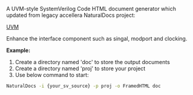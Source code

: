 A UVM-style SystemVerilog Code HTML document generator which updated from legacy accellera NaturalDocs project:

[UVM](https://github.com/accellera/uvm)

Enhance the interface component such as singal, modport and clocking.


**Example:**

1. Create a directory named 'doc' to store the output documents
2. Create a directory named 'proj' to store your project
3. Use below command to start:

```bash
NaturalDocs -i {your_sv_source} -p proj -o FramedHTML doc
```
